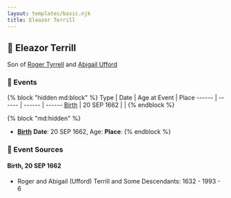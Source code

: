 ```yaml
---
layout: templates/basic.njk
title: Eleazor Terrill
---
```

## 🔵 Eleazor Terrill

Son of [Roger Tyrrell](/people/2/2108514) and [Abigail Ufford](/people/9/99473444)

### 📆 Events

{% block "hidden md:block" %}
Type | Date | Age at Event | Place
------ | ------ | ------ | ------
[Birth](#event-event-2) | 20 SEP 1662 |  |
{% endblock %}

{% block "md:hidden" %}
- **[Birth](#event-event-2)**
**Date**: 20 SEP 1662, Age:
**Place**:
{% endblock %}

### 📰 Event Sources

#### <a id="event-event-2"></a> Birth, 20 SEP 1662
* Roger and Abigail (Ufford) Terrill and Some Descendants: 1632 - 1993  - 6